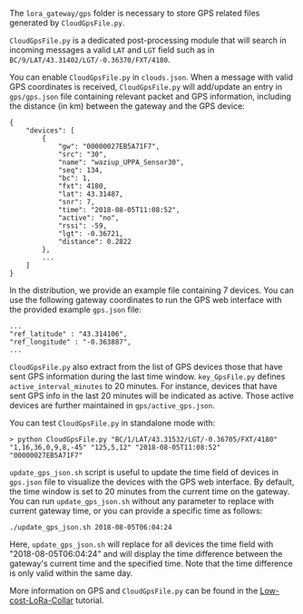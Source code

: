 The `lora_gateway/gps` folder is necessary to store GPS related files generated by `CloudGpsFile.py`.

`CloudGpsFile.py` is a dedicated post-processing module that will search in incoming messages a valid `LAT` and `LGT` field such as in `BC/9/LAT/43.31402/LGT/-0.36370/FXT/4180`.

You can enable `CloudGpsFile.py` in `clouds.json`. When a message with valid GPS coordinates is received, `CloudGpsFile.py` will add/update an entry in `gps/gps.json` file containing relevant packet and GPS information, including the distance (in km) between the gateway and the GPS device:

	{
		"devices": [
			{
				"gw": "00000027EB5A71F7", 
				"src": "30", 
				"name": "waziup_UPPA_Sensor30", 
				"seq": 134, 
				"bc": 1, 
				"fxt": 4180, 
				"lat": 43.31487, 
				"snr": 7, 
				"time": "2018-08-05T11:08:52", 
				"active": "no", 
				"rssi": -59, 
				"lgt": -0.36721, 
				"distance": 0.2822
			},
			...
	    ]
	}			

In the distribution, we provide an example file containing 7 devices. You can use the following gateway coordinates to run the GPS web interface with the provided example `gps.json` file: 

	...
	"ref_latitude" : "43.314106",
	"ref_longitude" : "-0.363887",
	...

`CloudGpsFile.py` also extract from the list of GPS devices those that have sent GPS information during the last time window.
`key_GpsFile.py` defines `active_interval_minutes` to 20 minutes. For instance, devices that have sent GPS info in the last 20 minutes will be indicated as active. Those active devices are further maintained in `gps/active_gps.json`.

You can test `CloudGpsFile.py` in standalone mode with:

	> python CloudGpsFile.py "BC/1/LAT/43.31532/LGT/-0.36705/FXT/4180" "1,16,36,0,9,8,-45" "125,5,12" "2018-08-05T11:08:52" "00000027EB5A71F7"
	
`update_gps_json.sh` script is useful to update the time field of devices in `gps.json` file to visualize the devices with the GPS web interface. By default, the time window is set to 20 minutes from the current time on the gateway. You can run `update_gps_json.sh` without any parameter to replace with current gateway time, or you can provide a specific time as follows:

	./update_gps_json.sh 2018-08-05T06:04:24
	
Here, `update_gps_json.sh` will replace for all devices the time field with "2018-08-05T06:04:24" and will display the time difference between the gateway's current time and the specified time. Note that the time difference is only valid within the same day.	

More information on GPS and `CloudGpsFile.py` can be found in the [Low-cost-LoRa-Collar](https://github.com/CongducPham/tutorials/blob/master/Low-cost-LoRa-Collar.pdf) tutorial.